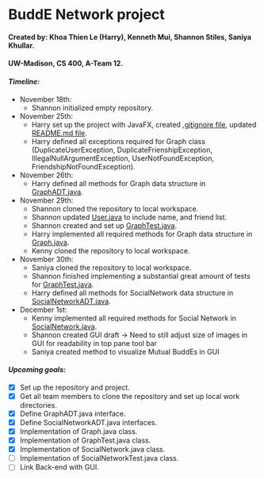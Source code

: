 # BuddE Network project
#### Created by: Khoa Thien Le (Harry), Kenneth Mui, Shannon Stiles, Saniya Khullar.
#### UW-Madison, CS 400, A-Team 12.

#### ***Timeline:***
- November 18th:
  + Shannon initialized empty repository.
- November 25th:
  + Harry set up the project with JavaFX, created [.gitignore file](.gitignore), updated [README.md file](README.md).
  + Harry defined all exceptions required for Graph class (DuplicateUserException, DuplicateFrienshipException, IllegalNullArgumentException, UserNotFoundException, FriendshipNotFoundException).
- November 26th:
  + Harry defined all methods for Graph data structure in [GraphADT.java](application/GraphADT.java).
- November 29th:
  + Shannon cloned the repository to local workspace.
  + Shannon updated [User.java](application/User.java) to include name, and friend list.
  + Shannon created and set up [GraphTest.java](application/GraphTest.java).
  + Harry implemented all required methods for Graph data structure in [Graph.java](application/Graph.java).
  + Kenny cloned the repository to local workspace.
- November 30th:
  + Saniya cloned the repository to local workspace.
  + Shannon finished implementing a substantial great amount of tests for [GraphTest.java](application/GraphTest.java).
  + Harry defined all methods for SocialNetwork data structure in [SocialNetworkADT.java](application/SocialNetworkADT.java).
- December 1st:
  + Kenny implemented all required methods for Social Network in [SocialNetwork.java](application/SocialNetwork.java).
  + Shannon created GUI draft -> Need to still adjust size of images in GUI for readability in top pane tool bar
  + Saniya created method to visualize Mutual BuddEs in GUI

#### ***Upcoming goals:***
- [X] Set up the repository and project.
- [X] Get all team members to clone the repository and set up local work directories.
- [X] Define GraphADT.java interface.
- [X] Define SocialNetworkADT.java interfaces.
- [X] Implementation of Graph.java class.
- [X] Implementation of GraphTest.java class.
- [X] Implementation of SocialNetwork.java class.
- [ ] Implementation of SocialNetworkTest.java class.
- [ ] Link Back-end with GUI.
